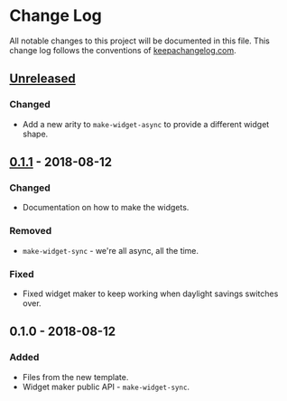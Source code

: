 # Change Log
All notable changes to this project will be documented in this file. This change log follows the conventions of [keepachangelog.com](http://keepachangelog.com/).

## [Unreleased]
### Changed
- Add a new arity to `make-widget-async` to provide a different widget shape.

## [0.1.1] - 2018-08-12
### Changed
- Documentation on how to make the widgets.

### Removed
- `make-widget-sync` - we're all async, all the time.

### Fixed
- Fixed widget maker to keep working when daylight savings switches over.

## 0.1.0 - 2018-08-12
### Added
- Files from the new template.
- Widget maker public API - `make-widget-sync`.

[Unreleased]: https://github.com/your-name/fake-weather/compare/0.1.1...HEAD
[0.1.1]: https://github.com/your-name/fake-weather/compare/0.1.0...0.1.1
